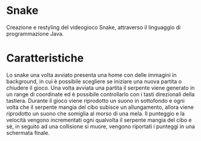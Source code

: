 # Snake

Creazione e restyling del videogioco Snake, attraverso il linguaggio di programmazione Java.

# Caratteristiche 


Lo snake una volta avviato presenta una home con delle immagini in background, in cui è possibile scegliere se iniziare una nuova partita o chiudere il gioco. 
Una volta avviata una partita il serpente viene generato in un range di coordinate ed è possibile controllarlo con i tasti direzionali della tastiera. Durante il gioco viene riprodotto un suono in sottofondo e ogni volta che il serpente mangia del cibo subisce un allungamento, allora viene riprodotto un suono che somiglia al morso di una mela. 
Il punteggio e la velocità vengono incrementati ogni qualvolta il serpente mangia del cibo e sé, in seguito ad una collisione si muore, vengono riportati i punteggi in una schermata finale.

